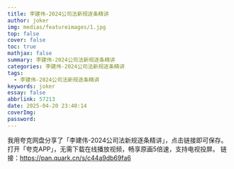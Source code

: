 ```yaml
---
title: 李建伟-2024公司法新规逐条精讲
author: joker
img: medias/featureimages/1.jpg
top: false
cover: false
toc: true
mathjax: false
summary: 李建伟-2024公司法新规逐条精讲
categories: 李建伟-2024公司法新规逐条精讲
tags:
  - 李建伟-2024公司法新规逐条精讲
keywords: joker
essay: false
abbrlink: 57213
date: 2025-04-20 23:40:14
coverImg:
password:
---
```


我用夸克网盘分享了「李建伟-2024公司法新规逐条精讲」，点击链接即可保存。打开「夸克APP」，无需下载在线播放视频，畅享原画5倍速，支持电视投屏。
链接：https://pan.quark.cn/s/c44a9db69fa6
